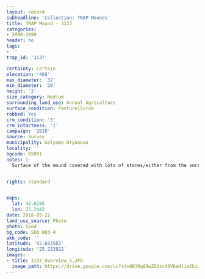 ```yaml
---
layout: record
subheadline: 'Collection: TRAP Mounds'
title: TRAP Mound - 3137
categories:
- 3000-3999
header: no
tags:
- ''
trap_id: '3137'

certainty: Certain
elevation: '466'
max_diameter: '32'
min_diameter: '20'
height: '2'
size_category: Medium
surrounding_land_use: Annual Agriculture
surface_condition: Pasture|Scrub
robbed: Yes
crm_condition: '3'
crm_intactness: '1'
campaign: '2010'
source: Survey
municipality: Golyamo Dryanovo
locality: ''
bgcode: DS001
notes: |-
  Surface of the mound covered with lots of stones/either from the surrounding pasture or from the mound.


rights: standard


maps:
  lat: 42.6285
  lon: 25.2442
date: 2018-05-22
land_use_source: Photo
photo: Good
bg_code: Skb 003-4
akb_code: ''
latitude: '42.683583'
longitude: '25.222922'
images:
- title: 3137_Overview_S.JPG
  image_path: https://drive.google.com/uc?id=0B3Rg88wZDQscd0VkaHlia1hidVk
---
```

